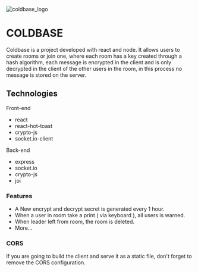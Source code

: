 ![coldbase_logo](https://user-images.githubusercontent.com/80170121/147503844-dac0ac55-0f76-47a3-a7b8-5408d37fa180.png)
# COLDBASE
Coldbase is a project developed with react and node. It allows users to create rooms or join one, where each room has a key created through a hash algorithm, each message is encrypted in the client and is only decrypted in the client of the other users in the room, in this process no message is stored on the server.
## Technologies
Front-end
- react
- react-hot-toast
- crypto-js
- socket.io-client

Back-end
- express
- socket.io
- crypto-js
- joi
### Features
- A New encrypt and decrypt secret is generated every 1 hour.
- When a user in room take a print ( via keyboard ), all users is warned.
- When leader left from room, the room is deleted.
- More...
### CORS
If you are going to build the client and serve it as a static file, don't forget to remove the CORS configuration.
